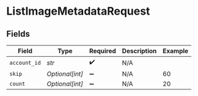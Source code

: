 # ListImageMetadataRequest


## Fields

| Field              | Type               | Required           | Description        | Example            |
| ------------------ | ------------------ | ------------------ | ------------------ | ------------------ |
| `account_id`       | *str*              | :heavy_check_mark: | N/A                |                    |
| `skip`             | *Optional[int]*    | :heavy_minus_sign: | N/A                | 60                 |
| `count`            | *Optional[int]*    | :heavy_minus_sign: | N/A                | 20                 |